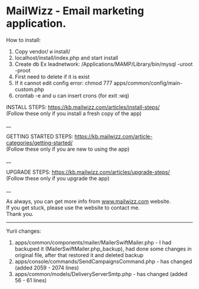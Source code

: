 MailWizz - Email marketing application.  
========
    
How to install:
1. Copy vendor/ и install/
2. localhost/install/index.php and start install
3. Create db Ex leadnetwork: /Applications/MAMP/Library/bin/mysql -uroot -proot
4. First need to delete if it is exist
5. If it cannot edit config error: chmod 777 apps/common/config/main-custom.php
6.  crontab -e and u can insert crons (for exit :wq)

INSTALL STEPS: https://kb.mailwizz.com/articles/install-steps/  
(Follow these only if you install a fresh copy of the app)  

__  

GETTING STARTED STEPS: https://kb.mailwizz.com/article-categories/getting-started/    
(Follow these only if you are new to using the app)  
  
__  
      
UPGRADE STEPS: https://kb.mailwizz.com/articles/upgrade-steps/  
(Follow these only if you upgrade the app)  

__  

As always, you can get more info from www.mailwizz.com website.  
If you get stuck, please use the website to contact me.  
Thank you.  
 
---------------------------------------------------------------------------------
Yurii changes:
1) apps/common/components/mailer/MailerSwiftMailer.php - I had backuped it (MailerSwiftMailer.php_backup), had done some changes in original file, after that restored it and deleted backup 
2) apps/console/commands/SendCampaignsCommand.php - has changed (added 2059 - 2074 lines)
3) apps/common/models/DeliveryServerSmtp.php - has changed (added 56 - 61 lines)
